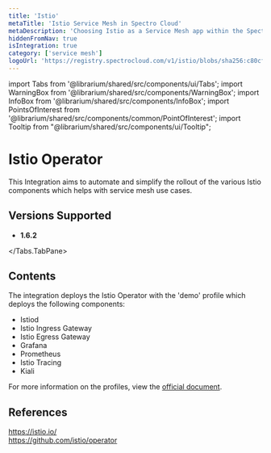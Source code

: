 ```yaml
---
title: 'Istio'
metaTitle: 'Istio Service Mesh in Spectro Cloud'
metaDescription: 'Choosing Istio as a Service Mesh app within the Spectro Cloud console'
hiddenFromNav: true
isIntegration: true
category: ['service mesh']
logoUrl: 'https://registry.spectrocloud.com/v1/istio/blobs/sha256:c80cf596d4859261ab892e987f835bd11161bd139dd8e4147b652c6b93924cb2?type=image/png'
---
```


import Tabs from '@librarium/shared/src/components/ui/Tabs';
import WarningBox from '@librarium/shared/src/components/WarningBox';
import InfoBox from '@librarium/shared/src/components/InfoBox';
import PointsOfInterest from '@librarium/shared/src/components/common/PointOfInterest';
import Tooltip from "@librarium/shared/src/components/ui/Tooltip";


# Istio Operator

This Integration aims to automate and simplify the rollout of the various Istio components which helps with service mesh use cases.

## Versions Supported

<Tabs>
<Tabs.TabPane tab="1.6.x" key="1.6.x">

* **1.6.2** 

</Tabs.TabPane>
</Tabs>

## Contents

The integration deploys the Istio Operator with the 'demo' profile which deploys the following components:

* Istiod
* Istio Ingress Gateway
* Istio Egress Gateway
* Grafana
* Prometheus
* Istio Tracing
* Kiali

For more information on the profiles, view the [official document](https://istio.io/latest/docs/setup/additional-setup/config-profiles/).

## References

https://istio.io/<br />
https://github.com/istio/operator
